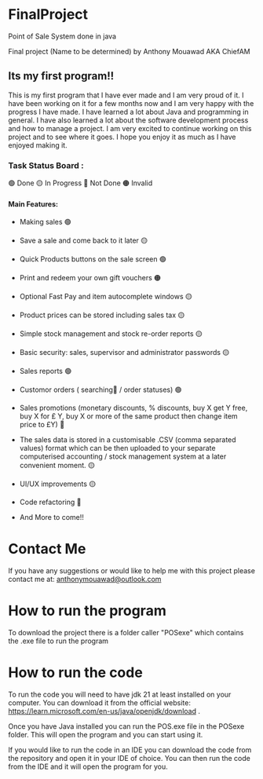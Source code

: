 # FinalProject
Point of Sale System done in java

Final project (Name to be determined) by Anthony Mouawad AKA ChiefAM

## Its my first program!!
This is my first program that I have ever made and I am very proud of it. I have been working on it for a few months now and I am very happy with the progress I have made. I have learned a lot about Java and programming in general. I have also learned a lot about the software development process and how to manage a project. I am very excited to continue working on this project and to see where it goes. I hope you enjoy it as much as I have enjoyed making it.
### Task Status Board :

🟢 Done
🟡 In Progress
🔴 Not Done
🟠 Invalid

#### Main Features:
- Making sales 🟢
- Save a sale and come back to it later 🟡
- Quick Products buttons on the sale screen 🟢
- Print and redeem your own gift vouchers 🟠
- Optional Fast Pay and item autocomplete windows 🟡
- Product prices can be stored including sales tax 🟡
- Simple stock management and stock re-order reports 🟡
- Basic security: sales, supervisor and administrator passwords 🟡
- Sales reports 🟢
- Customor orders ( searching🔴 / order statuses) 🟢
- Sales promotions (monetary discounts, % discounts, buy X get Y free, buy X for £ Y, buy X or more of the same product then change item price to £Y) 🔴
- The sales data is stored in a customisable .CSV (comma separated values) format which can be then uploaded to your separate computerised accounting / stock management system at a later convenient moment. 🟡
- UI/UX improvements 🟡
- Code refactoring 🔴

- And More to come!!





# Contact Me 
If you have any suggestions or would like to help me with this project please contact me at: anthonymouawad@outlook.com


# How to run the program
To download the project there is a folder caller "POSexe" which contains the .exe file to run the program

# How to run the code
To run the code you will need to have jdk 21 at least  installed on your computer. You can download it from the official website: https://learn.microsoft.com/en-us/java/openjdk/download .

Once you have Java installed you can run the POS.exe file in the POSexe folder. This will open the program and you can start using it.

If you would like to run the code in an IDE you can download the code from the repository and open it in your IDE of choice. You can then run the code from the IDE and it will open the program for you.
